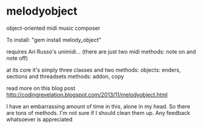 melodyobject
============

object-oriented midi music composer

To install: "gem install melody_object"

requires Ari Russo's unimidi... (there are just two midi methods: note on and note off)

at its core it's simply three classes and two methods:
objects: enders, sections and threadsets
methods: addon, copy

read more on this blog post
http://codingrevelation.blogspot.com/2013/11/melodyobject.html

I have an embarrassing amount of time in this, alone in my head. So there are tons of methods. I'm not sure if
I should clean them up. Any feedback whatsoever is appreciated
